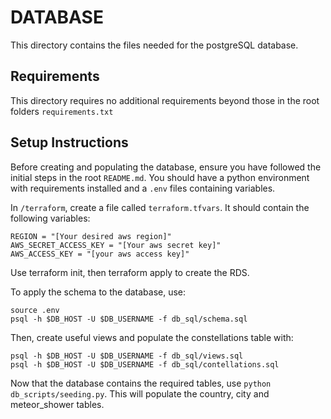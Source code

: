 # DATABASE

This directory contains the files needed for the postgreSQL database.

## Requirements

This directory requires no additional requirements beyond those in the root folders ```requirements.txt```

## Setup Instructions

Before creating and populating the database, ensure you have followed the initial steps in the root ```README.md```. You should have a python environment with requirements installed and a ```.env``` files containing variables.

In ```/terraform```, create a file called ```terraform.tfvars```. It should contain the following variables:
```
REGION = "[Your desired aws region]"
AWS_SECRET_ACCESS_KEY = "[Your aws secret key]"
AWS_ACCESS_KEY = "[your aws access key]"
```
Use terraform init, then terraform apply to create the RDS.

To apply the schema to the database, use:
```
source .env
psql -h $DB_HOST -U $DB_USERNAME -f db_sql/schema.sql
``` 
Then, create useful views and populate the constellations table with:
```
psql -h $DB_HOST -U $DB_USERNAME -f db_sql/views.sql
psql -h $DB_HOST -U $DB_USERNAME -f db_sql/contellations.sql
``` 

Now that the database contains the required tables, use ```python db_scripts/seeding.py```. This will populate the country, city and meteor_shower tables.